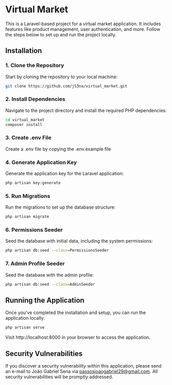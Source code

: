 # Virtual Market

This is a Laravel-based project for a virtual market application. It includes features like product management, user authentication, and more. Follow the steps below to set up and run the project locally.

## Installation

### 1. Clone the Repository

Start by cloning the repository to your local machine:

```bash
git clone https://github.com/jS3na/virtual_market.git
```

### 2. Install Dependencies

Navigate to the project directory and install the required PHP dependencies:

```bash
cd virtual_market
composer install
```

### 3. Create .env File

Create a .env file by copying the .env.example file

### 4. Generate Application Key

Generate the application key for the Laravel application:

```bash
php artisan key:generate
```

### 5. Run Migrations

Run the migrations to set up the database structure:

```bash
php artisan migrate
```

### 6. Permissions Seeder

Seed the database with initial data, including the system permissions:

```bash
php artisan db:seed --class=PermissionsSeeder
```

### 7. Admin Profile Seeder

Seed the database with the admin profile:

```bash
php artisan db:seed --class=AdminSeeder
```

## Running the Application

Once you've completed the installation and setup, you can run the application locally:

```bash
php artisan serve
```

Visit http://localhost:8000 in your browser to access the application.

## Security Vulnerabilities

If you discover a security vulnerability within this application, please send an e-mail to João Gabriel Sena via passosjoaogabriel29@gmail.com. All security vulnerabilities will be promptly addressed.

